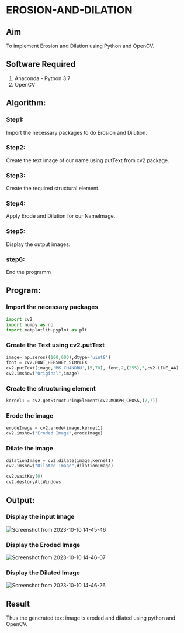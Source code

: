 # EROSION-AND-DILATION

## Aim
To implement Erosion and Dilation using Python and OpenCV.
## Software Required
1. Anaconda - Python 3.7
2. OpenCV
## Algorithm:
### Step1:
Import the necessary packages to do Erosion and Dilution.
### Step2:
Create the text image of our name using putText from cv2 package.
### Step3:
Create the required structural element.
### Step4:
Apply Erode and Dilution for our NameImage.
### Step5:
Display the output images.
### step6:
End the programm
## Program:
### Import the necessary packages
``` Python
import cv2
import numpy as np
import matplotlib.pyplot as plt
```
### Create the Text using cv2.putText
``` Python
image= np.zeros((100,600),dtype='uint8')
font = cv2.FONT_HERSHEY_SIMPLEX
cv2.putText(image,'MK CHANDRU',(5,70), font,2,(255),5,cv2.LINE_AA)
cv2.imshow("Original",image)
```
### Create the structuring element
``` Python
kernel1 = cv2.getStructuringElement(cv2.MORPH_CROSS,(7,7))
```
### Erode the image
``` Python
erodeImage = cv2.erode(image,kernel1)
cv2.imshow("Eroded Image",erodeImage)
```
### Dilate the image
``` Python
dilationImage = cv2.dilate(image,kernel1)
cv2.imshow("Dilated Image",dilationImage)
```
``` Python
cv2.waitKey(0)
cv2.destoryAllWindows
```
## Output:

### Display the input Image
![Screenshot from 2023-10-10 14-45-46](https://github.com/chandrumathiyazhagan/EROSION-AND-DILATION/assets/119393023/330a29b3-58cf-41d4-af75-db75564e7391)

### Display the Eroded Image
![Screenshot from 2023-10-10 14-46-07](https://github.com/chandrumathiyazhagan/EROSION-AND-DILATION/assets/119393023/9338a9ac-b272-40a1-8324-88723898960c)

### Display the Dilated Image
![Screenshot from 2023-10-10 14-46-26](https://github.com/chandrumathiyazhagan/EROSION-AND-DILATION/assets/119393023/05b7f4fe-b65a-485f-9c35-5c33cdf8a1b5)

## Result
Thus the generated text image is eroded and dilated using python and OpenCV.
